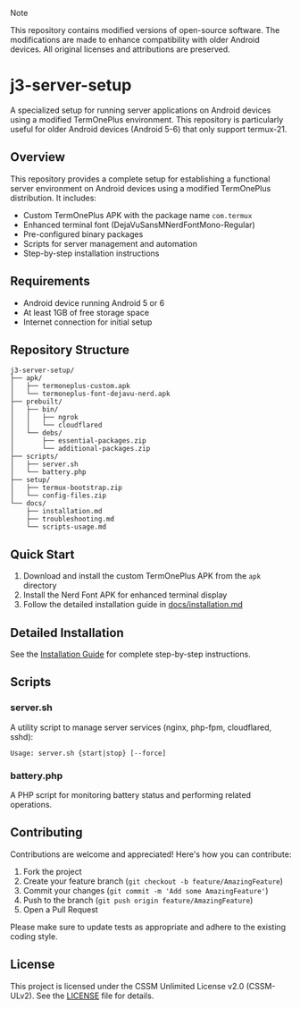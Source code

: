 > [!NOTE]
> This repository contains modified versions of open-source software. The modifications are made to enhance compatibility with older Android devices. All original licenses and attributions are preserved.

# j3-server-setup

A specialized setup for running server applications on Android devices using a modified TermOnePlus environment. This repository is particularly useful for older Android devices (Android 5-6) that only support termux-21.

## Overview

This repository provides a complete setup for establishing a functional server environment on Android devices using a modified TermOnePlus distribution. It includes:

- Custom TermOnePlus APK with the package name `com.termux`
- Enhanced terminal font (DejaVuSansMNerdFontMono-Regular)
- Pre-configured binary packages
- Scripts for server management and automation
- Step-by-step installation instructions

## Requirements

- Android device running Android 5 or 6
- At least 1GB of free storage space
- Internet connection for initial setup

## Repository Structure

```
j3-server-setup/
├── apk/
│   ├── termoneplus-custom.apk
│   └── termoneplus-font-dejavu-nerd.apk
├── prebuilt/
│   ├── bin/
│   │   ├── ngrok
│   │   └── cloudflared
│   └── debs/
│       ├── essential-packages.zip
│       └── additional-packages.zip
├── scripts/
│   ├── server.sh
│   └── battery.php
├── setup/
│   ├── termux-bootstrap.zip
│   └── config-files.zip
└── docs/
    ├── installation.md
    ├── troubleshooting.md
    └── scripts-usage.md
```

## Quick Start

1. Download and install the custom TermOnePlus APK from the `apk` directory
2. Install the Nerd Font APK for enhanced terminal display
3. Follow the detailed installation guide in [docs/installation.md](docs/installation.md)

## Detailed Installation

See the [Installation Guide](docs/installation.md) for complete step-by-step instructions.

## Scripts

### server.sh

A utility script to manage server services (nginx, php-fpm, cloudflared, sshd):

```
Usage: server.sh {start|stop} [--force]
```

### battery.php

A PHP script for monitoring battery status and performing related operations.

## Contributing

Contributions are welcome and appreciated! Here's how you can contribute:

1. Fork the project
2. Create your feature branch (`git checkout -b feature/AmazingFeature`)
3. Commit your changes (`git commit -m 'Add some AmazingFeature'`)
4. Push to the branch (`git push origin feature/AmazingFeature`)
5. Open a Pull Request

Please make sure to update tests as appropriate and adhere to the existing coding style.

## License

This project is licensed under the CSSM Unlimited License v2.0 (CSSM-ULv2). See the [LICENSE](LICENSE) file for details.
